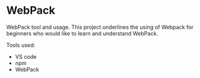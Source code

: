 # WebPack
WebPack tool and usage.
This project underlines the using of Webpack for beginners who would like to learn and understand WebPack.

Tools used:
- VS code
- npm
- WebPack
